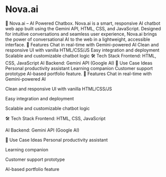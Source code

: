 # Nova.ai
 🌟 Nova.ai – AI Powered Chatbox. Nova.ai is a smart, responsive AI chatbot web app built using the Gemini API, HTML, CSS, and JavaScript. Designed for intuitive conversations and seamless user experience, Nova.ai brings the power of conversational AI to the web in a lightweight, accessible interface.  🚀 Features Chat in real-time with Gemini-powered AI  Clean and responsive UI with vanilla HTML/CSS/JS  Easy integration and deployment  Scalable and customizable chatbot logic  🛠️ Tech Stack Frontend: HTML, CSS, JavaScript  AI Backend: Gemini API (Google AI) 📌 Use Case Ideas Personal productivity assistant  Learning companion  Customer support prototype  AI-based portfolio feature.
🚀 Features
Chat in real-time with Gemini-powered AI

Clean and responsive UI with vanilla HTML/CSS/JS

Easy integration and deployment

Scalable and customizable chatbot logic

🛠️ Tech Stack
Frontend: HTML, CSS, JavaScript

AI Backend: Gemini API (Google AI)

📌 Use Case Ideas
Personal productivity assistant

Learning companion

Customer support prototype

AI-based portfolio feature
